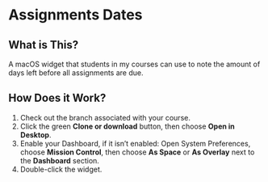 # Assignments Dates
## What is This?
A macOS widget that students in my courses can use to note the amount of days left before all assignments are due.

## How Does it Work?
1. Check out the branch associated with your course.
2. Click the green **Clone or download** button, then choose **Open in Desktop**.
3. Enable your Dashboard, if it isn’t enabled: Open System Preferences, choose **Mission Control**, then choose **As Space** or **As Overlay** next to the **Dashboard** section.
4. Double-click the widget.
